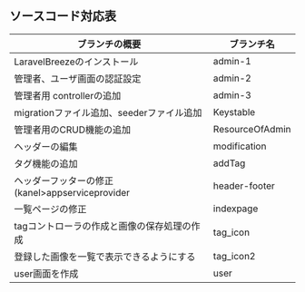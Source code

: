 ## ソースコード対応表

| ブランチの概要                               | ブランチ名       | 
| --------------------------------------------|-----------------|  
| LaravelBreezeのインストール                  | admin-1         | 
| 管理者、ユーザ画面の認証設定                  | admin-2         | 
| 管理者用 controllerの追加                    | admin-3         |  
| migrationファイル追加、seederファイル追加     | Keystable       | 
| 管理者用のCRUD機能の追加                      | ResourceOfAdmin |      
| ヘッダーの編集　　                           | modification    |      
| タグ機能の追加　　                           | addTag           |      
| ヘッダーフッターの修正(kanel>appserviceprovider   | header-footer   |      
| 一覧ページの修正                             | indexpage        |      
| tagコントローラの作成と画像の保存処理の作成    | tag_icon        |      
| 登録した画像を一覧で表示できるようにする       | tag_icon2        |      
| user画面を作成　　　　　　　　　　　　　       | user            |      

